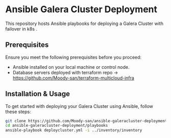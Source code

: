 # Ansible Galera Cluster Deployment

This repository hosts Ansible playbooks for deploying a Galera Cluster with failover in k8s .

## Prerequisites

Ensure you meet the following prerequisites before you proceed:

- Ansible installed on your local machine or control node.
- Database servers deployed with terraform repo -> https://github.com/Moody-san/terraform-multicloud-infra

## Installation & Usage

To get started with deploying your Galera Cluster using Ansible, follow these steps:

```bash
git clone https://github.com/Moody-san/ansible-galeracluster-deployment.git
cd ansible-galeracluster-deployment/playbooks
ansible-playbook deploycluster.yml -i ../inventory/inventory
